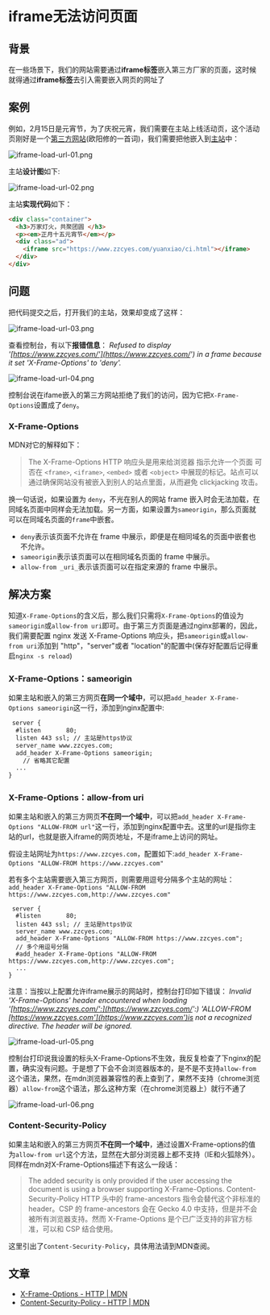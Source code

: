 # iframe无法访问页面

## 背景

在一些场景下，我们的网站需要通过**iframe标签**嵌入第三方厂家的页面，这时候就得通过**iframe标签**去引入需要嵌入网页的网址了

## 案例

例如，2月15日是元宵节，为了庆祝元宵，我们需要在主站上线活动页，这个活动页刚好是一个[第三方网站](https://www.zzcyes.com/yuanxiao/ci.html)(欧阳修的一首词)，我们需要把他嵌入到[主站](https://www.zzcyes.com/yuanxiao/)中：

![iframe-load-url-01.png](https://gitee.com/zzcyes/repository/raw/master/images/iframe-load-url-01.png)

主站**设计图**如下:

![iframe-load-url-02.png](https://gitee.com/zzcyes/repository/raw/master/images/iframe-load-url-02.png)

主站**实现代码**如下：

```html
<div class="container">
  <h3>万家灯火，共聚团圆 </h3>
  <p><em>正月十五元宵节</em></p>
  <div class="ad">
    <iframe src="https://www.zzcyes.com/yuanxiao/ci.html"></iframe>
  </div>
</div>
```

## 问题
把代码提交之后，打开我们的主站，效果却变成了这样：

![iframe-load-url-03.png](https://gitee.com/zzcyes/repository/raw/master/images/iframe-load-url-03.png)

查看控制台，有以下**报错信息**：​
_Refused to display '[https://www.zzcyes.com/'](https://www.zzcyes.com/') in a frame because it set 'X-Frame-Options' to 'deny'._

![iframe-load-url-04.png](https://gitee.com/zzcyes/repository/raw/master/images/iframe-load-url-04.png)

控制台说在ifame嵌入的第三方网站拒绝了我们的访问，因为它把`X-Frame-Options`设置成了`deny`。

### X-Frame-Options

MDN对它的解释如下：

>The X-Frame-Options HTTP 响应头是用来给浏览器 指示允许一个页面 可否在 `<frame>`, `<iframe>`, `<embed>` 或者 `<object>` 中展现的标记。站点可以通过确保网站没有被嵌入到别人的站点里面，从而避免 clickjacking 攻击。

换一句话说，如果设置为 `deny`，不光在别人的网站 frame 嵌入时会无法加载，在同域名页面中同样会无法加载。另一方面，如果设置为`sameorigin`，那么页面就可以在同域名页面的`frame`中嵌套。

- `deny`表示该页面不允许在 frame 中展示，即便是在相同域名的页面中嵌套也不允许。
- `sameorigin`表示该页面可以在相同域名页面的 frame 中展示。
- `allow-from _uri_`表示该页面可以在指定来源的 frame 中展示。

## 解决方案

知道`X-Frame-Options`的含义后，那么我们只需将`X-Frame-Options`的值设为`sameorigin`或`allow-from uri`即可。由于第三方页面是通过nginx部署的，因此，我们需要配置 nginx 发送 X-Frame-Options 响应头，把`sameorigin`或`allow-from uri`添加到 "http"，"server"或者 "location"的配置中(保存好配置后记得重启`nginx -s reload`)

### X-Frame-Options：sameorigin

如果主站和嵌入的第三方网页**在同一个域中**，可以把`add_header X-Frame-Options sameorigin`这一行，添加到nginx配置中:
```html
 server {
  #listen       80;
  listen 443 ssl; // 主站是https协议
  server_name www.zzcyes.com;
  add_header X-Frame-Options sameorigin;
	// 省略其它配置
  ...
}
```

### X-Frame-Options：allow-from uri

如果主站和嵌入的第三方网页**不在同一个域中**，可以把`add_header X-Frame-Options "ALLOW-FROM url"`这一行，添加到nginx配置中去。这里的url是指你主站的url，也就是嵌入iframe的网页地址，不是iframe上访问的网址。
​

假设主站网址为`https://www.zzcyes.com`，配置如下:`add_header X-Frame-Options "ALLOW-FROM https://www.zzcyes.com"`
​

若有多个主站需要嵌入第三方网页，则需要用逗号分隔多个主站的网址：
`add_header X-Frame-Options "ALLOW-FROM https://www.zzcyes.com,http://www.zzcyes.com"`

```
 server {
  #listen       80;
  listen 443 ssl; // 主站是https协议
  server_name www.zzcyes.com;
  add_header X-Frame-Options "ALLOW-FROM https://www.zzcyes.com";
  // 多个用逗号分隔
  #add_header X-Frame-Options "ALLOW-FROM https://www.zzcyes.com,http://www.zzcyes.com";
  ...
}
```

注意：当按以上配置允许iframe展示的网站时，控制台打印如下错误：
_Invalid 'X-Frame-Options' header encountered when loading '[https://www.zzcyes.com/':](https://www.zzcyes.com/':) 'ALLOW-FROM [https://www.zzcyes.com'](https://www.zzcyes.com')is not a recognized directive. The header will be ignored._

![iframe-load-url-05.png](https://gitee.com/zzcyes/repository/raw/master/images/iframe-load-url-05.png)

控制台打印说我设置的标头X-Frame-Options不生效，我反复检查了下nginx的配置，确实没有问题。于是想了下会不会浏览器版本的，是不是不支持`allow-from`这个语法，果然，在mdn浏览器兼容性的表上查到了，果然不支持（chrome浏览器）`allow-from`这个语法，那么这种方案（在chrome浏览器上）就行不通了

![iframe-load-url-06.png](https://gitee.com/zzcyes/repository/raw/master/images/iframe-load-url-06.png)

### Content-Security-Policy

如果主站和嵌入的第三方网页**不在同一个域中**，通过设置X-Frame-options的值为`allow-from url`这个方法，显然在大部分浏览器上都不支持（IE和火狐除外）。同样在mdn对X-Frame-Options描述下有这么一段话：

> The added security is only provided if the user accessing the document is using a browser supporting X-Frame-Options. Content-Security-Policy HTTP 头中的 frame-ancestors 指令会替代这个非标准的 header。CSP 的 frame-ancestors 会在 Gecko 4.0 中支持，但是并不会被所有浏览器支持。然而 X-Frame-Options 是个已广泛支持的非官方标准，可以和 CSP 结合使用。

这里引出了`Content-Security-Policy`，具体用法请到MDN查阅。

## 文章

- [X-Frame-Options - HTTP | MDN](https://developer.mozilla.org/zh-CN/docs/Web/HTTP/Headers/X-Frame-Options)
- [Content-Security-Policy - HTTP | MDN](https://developer.mozilla.org/zh-CN/docs/Web/HTTP/Headers/Content-Security-Policy)
